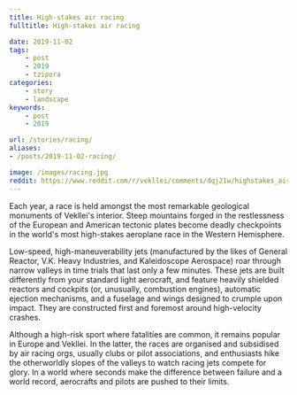 ```yaml
---
title: High-stakes air racing
fulltitle: High-stakes air racing

date: 2019-11-02
tags:
    - post
    - 2019
    - tzipora
categories:
    - story
    - landscape
keywords:
    - post
    - 2019

url: /stories/racing/
aliases:
- /posts/2019-11-02-racing/

image: /images/racing.jpg
reddit: https://www.reddit.com/r/vekllei/comments/dqj21w/highstakes_air_racing/
---
```


Each year, a race is held amongst the most remarkable geological monuments of Vekllei's interior. Steep mountains forged in the restlessness of the European and American tectonic plates become deadly checkpoints in the world's most high-stakes aeroplane race in the Western Hemisphere.

Low-speed, high-maneuverability jets (manufactured by the likes of General Reactor, V.K. Heavy Industries, and Kaleidoscope Aerospace) roar through narrow valleys in time trials that last only a few minutes. These jets are built differently from your standard light aerocraft, and feature heavily shielded reactors and cockpits (or, unusually, combustion engines), automatic ejection mechanisms, and a fuselage and wings designed to crumple upon impact. They are constructed first and foremost around high-velocity crashes.

Although a high-risk sport where fatalities are common, it remains popular in Europe and Vekllei. In the latter, the races are organised and subsidised by air racing orgs, usually clubs or pilot associations, and enthusiasts hike the otherworldly slopes of the valleys to watch racing jets compete for glory. In a world where seconds make the difference between failure and a world record, aerocrafts and pilots are pushed to their limits.

